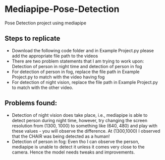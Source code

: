 # Mediapipe-Pose-Detection
Pose Detection project using mediapipe

## Steps to replicate
- Download the following code folder and in Example Project.py please add the appropriate file path to the videos
- There are two problem statements that I am trying to work upon: Detection of person in night time and detection of person in fog
- For detection of person in fog, replace the file path in Example Project.py to match with the video having fog
- For detection of night vision, replace the file path in Example Project.py to match with the other video.
## Problems found:
- Detection of night vision does take place, i.e., mediapipe is able to detect person during night time, however, try changing the screen resolution from (1300, 1000) to something like (640, 480) and play with these values - you will observe the difference. At (1300,1000) I observed that the CHAIR was being detected as a human!
- Detection of person in fog: Even tho I can observe the person, mediapipe is unable to detect it unless it comes very close to the camera. Hence the model needs tweaks and improvements.
